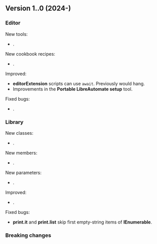 ## Version 1..0 (2024-)

### Editor
New tools:
- .

New cookbook recipes:
- .

Improved:
- **editorExtension** scripts can use `await`. Previously would hang.
- Improvements in the **Portable LibreAutomate setup** tool.

Fixed bugs:
- .

### Library
New classes:
- .

New members:
- .

New parameters:
- .

Improved:
- .

Fixed bugs:
- **print.it** and **print.list** skip first empty-string items of **IEnumerable**.

### Breaking changes
